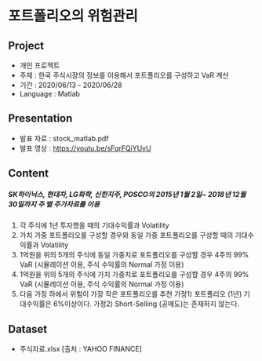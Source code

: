# 포트폴리오의 위험관리

## Project
- 개인 프로젝트
- 주제 : 한국 주식시장의 정보를 이용해서 포트폴리오를 구성하고 VaR 계산
- 기간 : 2020/06/13 - 2020/06/28
- Language : Matlab

## Presentation
- 발표 자료 : stock_matlab.pdf
- 발표 영상 : https://youtu.be/sFqrFQiYUvU

## Content
##### SK하이닉스, 현대차, LG화학, 신한지주, POSCO의 2015년 1월 2일~ 2018년 12월 30일까지 주 별 주가자료를 이용

1. 각 주식에 1년 투자했을 때의 기대수익률과 Volatility
2. 가치 가중 포트폴리오를 구성할 경우와 동일 가중 포트폴리오를 구성할 때의 기대수익률과 Volatility
3. 1억원을 위의 5개의 주식에 동일 가중치로 포트폴리오를 구성할 경우 4주의 99% VaR (시뮬레이션 이용, 주식 수익률의 Normal 가정 이용)
4. 1억원을 위의 5개의 주식에 가치 가중치로 포트폴리오를 구성할 경우 4주의 99% VaR (시뮬레이션 이용, 주식 수익률의 Normal 가정 이용)
5. 다음 가정 하에서 위험이 가장 작은 포트폴리오를 추천
가정1) 포트폴리오 (1년) 기대수익률은 6%이상이다.
가정2) Short-Selling (공매도)는 존재하지 않는다.

## Dataset
- 주식자료.xlsx [출처 : YAHOO FINANCE]
